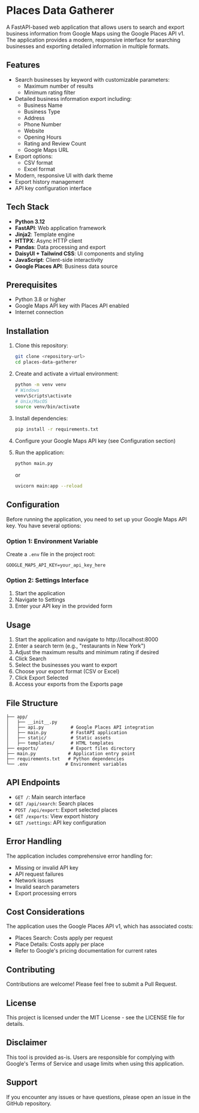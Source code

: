 # Places Data Gatherer

A FastAPI-based web application that allows users to search and export business information from Google Maps using the Google Places API v1. The application provides a modern, responsive interface for searching businesses and exporting detailed information in multiple formats.

## Features

- Search businesses by keyword with customizable parameters:
  - Maximum number of results
  - Minimum rating filter
- Detailed business information export including:
  - Business Name
  - Business Type
  - Address
  - Phone Number
  - Website
  - Opening Hours
  - Rating and Review Count
  - Google Maps URL
- Export options:
  - CSV format
  - Excel format
- Modern, responsive UI with dark theme
- Export history management
- API key configuration interface

## Tech Stack

- **Python 3.12**
- **FastAPI**: Web application framework
- **Jinja2**: Template engine
- **HTTPX**: Async HTTP client
- **Pandas**: Data processing and export
- **DaisyUI + Tailwind CSS**: UI components and styling
- **JavaScript**: Client-side interactivity
- **Google Places API**: Business data source

## Prerequisites

- Python 3.8 or higher
- Google Maps API key with Places API enabled
- Internet connection

## Installation

1. Clone this repository:
   ```bash
   git clone <repository-url>
   cd places-data-gatherer
   ```

2. Create and activate a virtual environment:
   ```bash
   python -m venv venv
   # Windows
   venv\Scripts\activate
   # Unix/MacOS
   source venv/bin/activate
   ```

3. Install dependencies:
   ```bash
   pip install -r requirements.txt
   ```

4. Configure your Google Maps API key (see Configuration section)

5. Run the application:
   ```bash
   python main.py
   ```
   or
   ```bash
   uvicorn main:app --reload
   ```

## Configuration

Before running the application, you need to set up your Google Maps API key. You have several options:

### Option 1: Environment Variable
Create a `.env` file in the project root:
```
GOOGLE_MAPS_API_KEY=your_api_key_here
```

### Option 2: Settings Interface
1. Start the application
2. Navigate to Settings
3. Enter your API key in the provided form

## Usage

1. Start the application and navigate to http://localhost:8000
2. Enter a search term (e.g., "restaurants in New York")
3. Adjust the maximum results and minimum rating if desired
4. Click Search
5. Select the businesses you want to export
6. Choose your export format (CSV or Excel)
7. Click Export Selected
8. Access your exports from the Exports page

## File Structure

```
├── app/
│   ├── __init__.py
│   ├── api.py          # Google Places API integration
│   ├── main.py         # FastAPI application
│   ├── static/         # Static assets
│   ├── templates/      # HTML templates
├── exports/            # Export files directory
├── main.py            # Application entry point
├── requirements.txt   # Python dependencies
└── .env              # Environment variables
```

## API Endpoints

- `GET /`: Main search interface
- `GET /api/search`: Search places
- `POST /api/export`: Export selected places
- `GET /exports`: View export history
- `GET /settings`: API key configuration

## Error Handling

The application includes comprehensive error handling for:
- Missing or invalid API key
- API request failures
- Network issues
- Invalid search parameters
- Export processing errors

## Cost Considerations

The application uses the Google Places API v1, which has associated costs:
- Places Search: Costs apply per request
- Place Details: Costs apply per place
- Refer to Google's pricing documentation for current rates

## Contributing

Contributions are welcome! Please feel free to submit a Pull Request.

## License

This project is licensed under the MIT License - see the LICENSE file for details.

## Disclaimer

This tool is provided as-is. Users are responsible for complying with Google's Terms of Service and usage limits when using this application.

## Support

If you encounter any issues or have questions, please open an issue in the GitHub repository.
